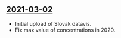 ## [2021-03-02](https://github.com/faktaoklimatu/graphics/blob/7b45b694e9c5be0ff0dd49386c9d2b727e0cb188/data-visualization/climate-indicators/world/co2-concentration-in-800-000-years/sk-koncentracia-co2.ai)

- Initial upload of Slovak datavis.
- Fix max value of concentrations in 2020.

